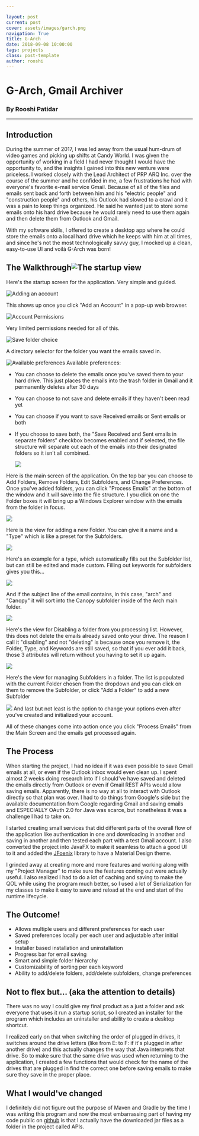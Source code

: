 ```yaml
---

layout: post
current: post
cover: assets/images/garch.png
navigation: True
title: G-Arch
date: 2018-09-08 10:00:00
tags: projects
class: post-template
author: rooshi
---
```

# G-Arch, Gmail Archiver
### By Rooshi Patidar

-----------------------



## Introduction

During the summer of 2017, I was led away from the usual hum-drum of video games and picking up shifts at Candy World. I was given the opportunity of working in a field I had never thought I would have the opportunity to, and the insights I gained into this new venture were priceless. I worked closely with the Lead Architect of PRP ARQ Inc. over the course of the summer and he confided in me, a few frustrations he had with everyone's favorite e-mail service Gmail. Because of all of the files and emails sent back and forth between him and his "electric people" and "construction people" and others, his Outlook had slowed to a crawl and it was a pain to keep things organized. He said he wanted just to store some emails onto his hard drive because he would rarely need to use them again and then delete them from Outlook and Gmail. 

With my software skills, I offered to create a desktop app where he could store the emails onto a local hard drive which he keeps with him at all times, and since he's not the most technologically savvy guy, I mocked up a clean, easy-to-use UI and voilà G-Arch was born!

## The Walkthrough![The startup view](https://i.imgur.com/TBeQ7n9.png)

Here's the startup screen for the application. Very simple and guided.





![Adding an account](https://i.imgur.com/StOB1vc.png) 

This shows up once you click "Add an Account" in a pop-up web browser.





![Account Permissions](https://i.imgur.com/iQr5lhe.png)

Very limited permissions needed for all of this.





![Save folder choice](https://i.imgur.com/1lT5jhn.png)

A directory selector for the folder you want the emails saved in.





![Available preferences](https://i.imgur.com/fQG0t7T.png)
Available preferences:

- You can choose to delete the emails once you've saved them to your hard drive. This just places the emails into the trash folder in Gmail and it permanently deletes after 30 days

- You can choose to not save and delete emails if they haven't been read yet

- You can choose if you want to save Received emails or Sent emails or both 

- If you choose to save both, the "Save Received and Sent emails in separate folders" checkbox becomes enabled and if selected, the file structure will separate out each of the emails into their designated folders so it isn't all combined.





  ![](https://i.imgur.com/qQbRtrJ.png)

Here is the main screen of the application. On the top bar you can choose to Add Folders, Remove Folders, Edit Subfolders, and Change Preferences. Once you've added folders, you can click "Process Emails" at the bottom of the window and it will save into the file structure. I you click on one the Folder boxes it will bring up a Windows Explorer window with the emails from the folder in focus.





  ![](https://i.imgur.com/4Voo6Fp.png)

Here is the view for adding a new Folder. You can give it a name and a "Type" which is like a preset for the Subfolders. 



  ![](https://i.imgur.com/Od1XIx1.png) 

Here's an example for a type, which automatically fills out the Subfolder list, but can still be edited and made custom. Filling out keywords for subfolders gives you this...

  ![](https://i.imgur.com/6gejG3h.png)

And if the subject line of the email contains, in this case, "arch" and "Canopy" it will sort into the Canopy subfolder inside of the Arch main folder.





  ![](https://i.imgur.com/089XtrZ.png)

Here's the view for Disabling a folder from you processing list. However, this does not delete the emails already saved onto your drive. The reason I call it "disabling" and not "deleting" is because once you remove it, the Folder, Type, and Keywords are still saved, so that if you ever add it back, those 3 attributes will return without you having to set it up again.





  ![](https://i.imgur.com/Dxqtqc4.png)

Here's the view for managing Subfolders in a folder. The list is populated with the current Folder chosen from the dropdown and you can click on them to remove the Subfolder, or click "Add a Folder" to add a new Subfolder





  ![](https://i.imgur.com/6NqoFms.png)
And last but not least is the option to change your options even after you've created and initialized your account.



All of these changes come into action once you click "Process Emails" from the Main Screen and the emails get processed again.


  ## The Process

When starting the project, I had no idea if it was even possible to save Gmail emails at all, or even if the Outlook inbox would even clean up. I spent almost 2 weeks doing research into if I should've have saved and deleted the emails directly from Outlook or even if Gmail REST APIs would allow saving emails. Apparently, there is no way at all to interact with Outlook directly so that plan was over. I had to do things from Google's side but the available documentation from Google regarding Gmail and saving emails and ESPECIALLY OAuth 2.0 for Java was scarce, but nonetheless it was a challenge I had to take on.

I started creating small services that did different parts of the overall flow of the application like authentication in one and downloading in another and saving in another and then tested each part with a test Gmail account. I also converted the project into JavaFX to make it seamless to attach a good UI to it and added the [JFoenix](http://www.jfoenix.com/) library to have a Material Design theme.

I grinded away at creating more and more features and working along with my "Project Manager" to make sure the features coming out were actually useful. I also realized I had to do a lot of caching and saving to make the QOL while using the program much better, so I used a lot of Serialization for my classes to make it easy to save and reload at the end and start of the runtime lifecycle. 

## The Outcome!

- Allows multiple users and different preferences for each user
- Saved preferences locally per each user and adjustable after initial setup
- Installer based installation and uninstallation
- Progress bar for email saving
- Smart and simple folder hierarchy
- Customizability of sorting per each keyword
- Ability to add/delete folders, add/delete subfolders, change preferences

## Not to flex but... (aka the attention to details)

There was no way I could give my final product as a just a folder and ask everyone that uses it run a startup script, so I created an installer for the program which includes an uninstaller and ability to create a desktop shortcut.

I realized early on that when switching the order of plugged in drives, it switches around the drive letters (like from E: to F: if it's plugged in after another drive) and this actually changes the way that Java interprets that drive. So to make sure that the same drive was used when returning to the application, I created a few functions that would check for the name of the drives that are plugged in find the correct one before saving emails to make sure they save in the proper place.

## What I would've changed

I definitely did not figure out the purpose of Maven and Gradle by the time I was writing this program and now the most embarrassing part of having my code public on [github](https://github.com/rooshimadethis/Email-Sorter/tree/master/APIs) is that I actually have the downloaded jar files as a folder in the project called APIs.
